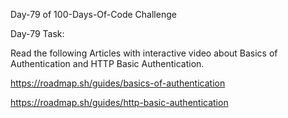 Day-79 of 100-Days-Of-Code Challenge

Day-79 Task:

Read the following Articles with interactive video about Basics of Authentication and HTTP Basic Authentication.

https://roadmap.sh/guides/basics-of-authentication

https://roadmap.sh/guides/http-basic-authentication
